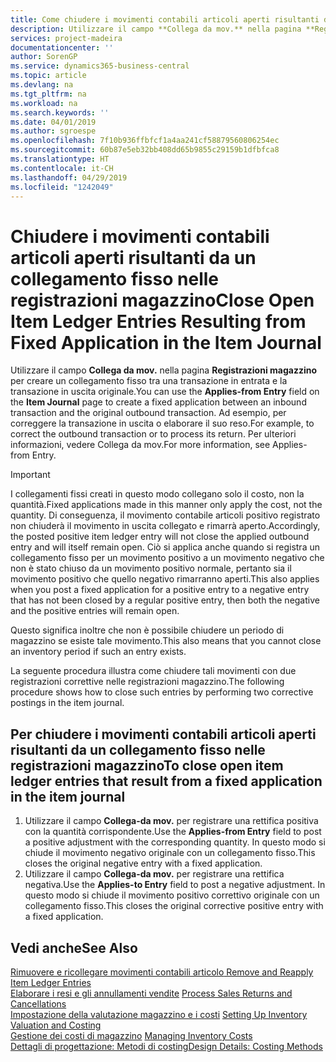 ```yaml
---
title: Come chiudere i movimenti contabili articoli aperti risultanti da un collegamento fisso nelle registrazioni magazzino | Microsoft Docs
description: Utilizzare il campo **Collega da mov.** nella pagina **Registrazioni magazzino** per creare un collegamento fisso tra una transazione in entrata e la transazione in uscita originale. Ad esempio, per correggere la transazione in uscita o elaborare il suo reso.
services: project-madeira
documentationcenter: ''
author: SorenGP
ms.service: dynamics365-business-central
ms.topic: article
ms.devlang: na
ms.tgt_pltfrm: na
ms.workload: na
ms.search.keywords: ''
ms.date: 04/01/2019
ms.author: sgroespe
ms.openlocfilehash: 7f10b936ffbfcf1a4aa241cf58879560806254ec
ms.sourcegitcommit: 60b87e5eb32bb408dd65b9855c29159b1dfbfca8
ms.translationtype: HT
ms.contentlocale: it-CH
ms.lasthandoff: 04/29/2019
ms.locfileid: "1242049"
---
```

# <a name="close-open-item-ledger-entries-resulting-from-fixed-application-in-the-item-journal"></a><span data-ttu-id="b887e-104">Chiudere i movimenti contabili articoli aperti risultanti da un collegamento fisso nelle registrazioni magazzino</span><span class="sxs-lookup"><span data-stu-id="b887e-104">Close Open Item Ledger Entries Resulting from Fixed Application in the Item Journal</span></span>
<span data-ttu-id="b887e-105">Utilizzare il campo **Collega da mov.** nella pagina **Registrazioni magazzino** per creare un collegamento fisso tra una transazione in entrata e la transazione in uscita originale.</span><span class="sxs-lookup"><span data-stu-id="b887e-105">You can use the **Applies-from Entry** field on the **Item Journal** page to create a fixed application between an inbound transaction and the original outbound transaction.</span></span> <span data-ttu-id="b887e-106">Ad esempio, per correggere la transazione in uscita o elaborare il suo reso.</span><span class="sxs-lookup"><span data-stu-id="b887e-106">For example, to correct the outbound transaction or to process its return.</span></span> <span data-ttu-id="b887e-107">Per ulteriori informazioni, vedere Collega da mov.</span><span class="sxs-lookup"><span data-stu-id="b887e-107">For more information, see Applies-from Entry.</span></span>  

> [!IMPORTANT]  
>  <span data-ttu-id="b887e-108">I collegamenti fissi creati in questo modo collegano solo il costo, non la quantità.</span><span class="sxs-lookup"><span data-stu-id="b887e-108">Fixed applications made in this manner only apply the cost, not the quantity.</span></span> <span data-ttu-id="b887e-109">Di conseguenza, il movimento contabile articoli positivo registrato non chiuderà il movimento in uscita collegato e rimarrà aperto.</span><span class="sxs-lookup"><span data-stu-id="b887e-109">Accordingly, the posted positive item ledger entry will not close the applied outbound entry and will itself remain open.</span></span> <span data-ttu-id="b887e-110">Ciò si applica anche quando si registra un collegamento fisso per un movimento positivo a un movimento negativo che non è stato chiuso da un movimento positivo normale, pertanto sia il movimento positivo che quello negativo rimarranno aperti.</span><span class="sxs-lookup"><span data-stu-id="b887e-110">This also applies when you post a fixed application for a positive entry to a negative entry that has not been closed by a regular positive entry, then both the negative and the positive entries will remain open.</span></span>  
>   
>  <span data-ttu-id="b887e-111">Questo significa inoltre che non è possibile chiudere un periodo di magazzino se esiste tale movimento.</span><span class="sxs-lookup"><span data-stu-id="b887e-111">This also means that you cannot close an inventory period if such an entry exists.</span></span>  

<span data-ttu-id="b887e-112">La seguente procedura illustra come chiudere tali movimenti con due registrazioni correttive nelle registrazioni magazzino.</span><span class="sxs-lookup"><span data-stu-id="b887e-112">The following procedure shows how to close such entries by performing two corrective postings in the item journal.</span></span>  

## <a name="to-close-open-item-ledger-entries-that-result-from-a-fixed-application-in-the-item-journal"></a><span data-ttu-id="b887e-113">Per chiudere i movimenti contabili articoli aperti risultanti da un collegamento fisso nelle registrazioni magazzino</span><span class="sxs-lookup"><span data-stu-id="b887e-113">To close open item ledger entries that result from a fixed application in the item journal</span></span>  

1.  <span data-ttu-id="b887e-114">Utilizzare il campo **Collega-da mov.** per registrare una rettifica positiva con la quantità corrispondente.</span><span class="sxs-lookup"><span data-stu-id="b887e-114">Use the **Applies-from Entry** field to post a positive adjustment with the corresponding quantity.</span></span> <span data-ttu-id="b887e-115">In questo modo si chiude il movimento negativo originale con un collegamento fisso.</span><span class="sxs-lookup"><span data-stu-id="b887e-115">This closes the original negative entry with a fixed application.</span></span>  
2.  <span data-ttu-id="b887e-116">Utilizzare il campo **Collega-da mov.** per registrare una rettifica negativa.</span><span class="sxs-lookup"><span data-stu-id="b887e-116">Use the **Applies-to Entry** field to post a negative adjustment.</span></span> <span data-ttu-id="b887e-117">In questo modo si chiude il movimento positivo correttivo originale con un collegamento fisso.</span><span class="sxs-lookup"><span data-stu-id="b887e-117">This closes the original corrective positive entry with a fixed application.</span></span>  

## <a name="see-also"></a><span data-ttu-id="b887e-118">Vedi anche</span><span class="sxs-lookup"><span data-stu-id="b887e-118">See Also</span></span>  
[<span data-ttu-id="b887e-119">Rimuovere e ricollegare movimenti contabili articolo</span><span class="sxs-lookup"><span data-stu-id="b887e-119"> Remove and Reapply Item Ledger Entries</span></span>](finance-how-to-remove-and-reapply-item-entries.md)  
 <span data-ttu-id="b887e-120">[Elaborare i resi e gli annullamenti vendite](sales-how-process-sales-returns-cancellations.md) </span><span class="sxs-lookup"><span data-stu-id="b887e-120">[Process Sales Returns and Cancellations](sales-how-process-sales-returns-cancellations.md) </span></span>  
 <span data-ttu-id="b887e-121">[Impostazione della valutazione magazzino e i costi](finance-set-up-inventory-valuation-and-costing.md) </span><span class="sxs-lookup"><span data-stu-id="b887e-121">[Setting Up Inventory Valuation and Costing](finance-set-up-inventory-valuation-and-costing.md) </span></span>  
 <span data-ttu-id="b887e-122">[Gestione dei costi di magazzino](finance-manage-inventory-costs.md) </span><span class="sxs-lookup"><span data-stu-id="b887e-122">[Managing Inventory Costs](finance-manage-inventory-costs.md) </span></span>  
 [<span data-ttu-id="b887e-123">Dettagli di progettazione: Metodi di costing</span><span class="sxs-lookup"><span data-stu-id="b887e-123">Design Details: Costing Methods</span></span>](design-details-costing-methods.md)
